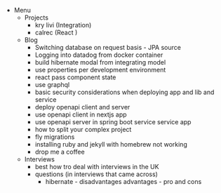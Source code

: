- Menu
  - Projects
    - kry livi (Integration)
    - calrec (React )
  - Blog
    - Switching database on request basis - JPA source
    - Logging into datadog from docker container
    - build hibernate modal from integrating model
    - use properties per development environment
    - react pass component state
    - use graphql
    - basic security considerations when deploying app and lib and service
    - deploy openapi client and server
    - use openapi client in nextjs app
    - use openapi server in spring boot service service app
    - how to split your complex project
    - fly migrations
    - installing ruby and jekyll with homebrew not working
    - drop me a coffee
  - Interviews
    - best how tro deal with interviews in the UK
    - questions (in interviews that came across)
      - hibernate - disadvantages advantages - pro and cons